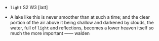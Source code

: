 - `light` S2 W3 [laɪt]



-  A lake like this is never smoother than at such a time; and the clear portion of the air above it being shallow and darkened by clouds, the water, full of `light` and reflections, becomes a lower heaven itself so much the more important —— walden